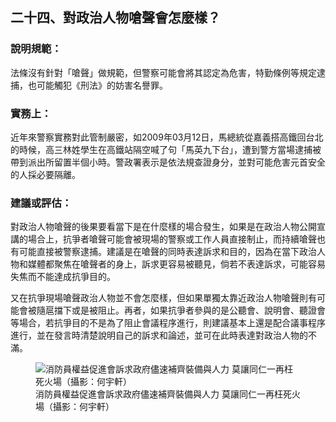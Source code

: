 ## 二十四、對政治人物嗆聲會怎麼樣？

### 說明規範：

法條沒有針對「嗆聲」做規範，但警察可能會將其認定為危害，特勤條例等規定逮捕，也可能觸犯《刑法》的妨害名譽罪。

### 實務上：

近年來警察實務對此管制嚴密，如2009年03月12日，馬總統從嘉義搭高鐵回台北的時候，高三林姓學生在高鐵站隔空喊了句「馬英九下台」，遭到警方當場逮捕被帶到派出所留置半個小時。警政署表示是依法規查證身分，並對可能危害元首安全的人採必要隔離。

### 建議或評估：

對政治人物嗆聲的後果要看當下是在什麼樣的場合發生，如果是在政治人物公開宣講的場合上，抗爭者嗆聲可能會被現場的警察或工作人員直接制止，而持續嗆聲也有可能直接被警察逮捕。建議是在嗆聲的同時表達訴求和目的，因為在當下政治人物和媒體都聚焦在嗆聲者的身上，訴求更容易被聽見，倘若不表達訴求，可能容易失焦而不能達成抗爭目的。

又在抗爭現場嗆聲政治人物並不會怎麼樣，但如果單獨太靠近政治人物嗆聲則有可能會被隨扈擋下或是被阻止。再者，如果抗爭者參與的是公聽會、說明會、聽證會等場合，若抗爭目的不是為了阻止會議程序進行，則建議基本上還是配合議事程序進行，並在發言時清楚說明自己的訴求和論述，並可在此時表達對政治人物的不滿。

<figure>
  <img src="24.jpg" alt="消防員權益促進會訴求政府儘速補齊裝備與人力 莫讓同仁一再枉死火場（攝影：何宇軒）" />
  <figcaption>消防員權益促進會訴求政府儘速補齊裝備與人力 莫讓同仁一再枉死火場（攝影：何宇軒）</figcaption>
</figure>
